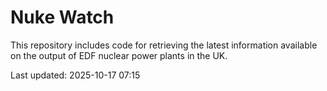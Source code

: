# Nuke Watch

This repository includes code for retrieving the latest information available on the output of EDF nuclear power plants in the UK.

Last updated: 2025-10-17 07:15